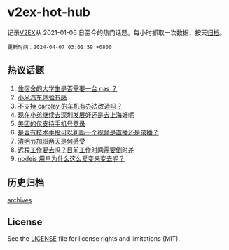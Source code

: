 # v2ex-hot-hub

 记录[V2EX](https://www.v2ex.com/)从 2021-01-06 日至今的热门话题。每小时抓取一次数据，按天[归档](archives)。

`更新时间：2024-04-07 03:01:59 +0800`

## 热议话题

1. [住宿舍的大学生是否需要一台 nas ？](https://www.v2ex.com/t/1030069)
1. [小米汽车体验有感](https://www.v2ex.com/t/1030012)
1. [不支持 carplay 的车机有办法改造吗？](https://www.v2ex.com/t/1029959)
1. [现在小弟继续去深圳发展好还是去上海好呢](https://www.v2ex.com/t/1029968)
1. [美团的仅支持手机号登录](https://www.v2ex.com/t/1029996)
1. [是否有技术手段可以判断一个视频是直播还是录播？](https://www.v2ex.com/t/1029961)
1. [清明节加班两天是何感受](https://www.v2ex.com/t/1029956)
1. [远程工作要去吗？目前工作时间需要倒时差](https://www.v2ex.com/t/1029983)
1. [nodejs 用户为什么这么爱变来变去呢？](https://www.v2ex.com/t/1029981)

## 历史归档

[archives](archives)

## License

See the [LICENSE](LICENSE) file for license rights and limitations (MIT).
